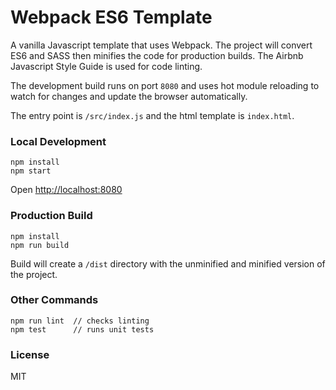 # Webpack ES6 Template

A vanilla Javascript template that uses Webpack. The project will convert ES6 and SASS then minifies the code for production builds. The Airbnb Javascript Style Guide is used for code linting.

The development build runs on port `8080` and uses hot module reloading to watch for changes and update the browser automatically.

The entry point is `/src/index.js` and the html template is `index.html`.

### Local Development
```
npm install
npm start
```

Open [http://localhost:8080](http://localhost:8080)

### Production Build

```
npm install
npm run build
```

Build will create a `/dist` directory with the unminified and minified version of the project.

### Other Commands

``` 
npm run lint  // checks linting
npm test      // runs unit tests
```

### License

MIT
